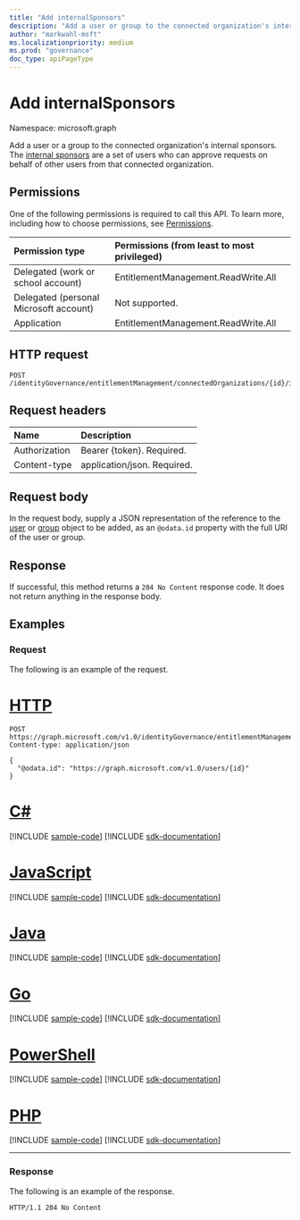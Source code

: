 ```yaml
---
title: "Add internalSponsors"
description: "Add a user or group to the connected organization's internal sponsors."
author: "markwahl-msft"
ms.localizationpriority: medium
ms.prod: "governance"
doc_type: apiPageType
---
```

# Add internalSponsors

Namespace: microsoft.graph

Add a user or a group to the connected organization's internal sponsors. The [internal sponsors](../resources/internalsponsors.md) are a set of users who can approve requests on behalf of other users from that connected organization.

## Permissions
One of the following permissions is required to call this API. To learn more, including how to choose permissions, see [Permissions](/graph/permissions-reference).

|Permission type      | Permissions (from least to most privileged)              |
|:--------------------|:---------------------------------------------------------|
|Delegated (work or school account)     | EntitlementManagement.ReadWrite.All |
|Delegated (personal Microsoft account) | Not supported.    |
|Application | EntitlementManagement.ReadWrite.All |

## HTTP request
<!-- { "blockType": "ignored" } -->
```http
POST /identityGovernance/entitlementManagement/connectedOrganizations/{id}/internalSponsors/$ref
```

## Request headers
| Name       | Description|
|:---------------|:----------|
| Authorization  | Bearer {token}. Required. |
| Content-type | application/json. Required. |

## Request body
In the request body, supply a JSON representation of the reference to the [user](../resources/user.md) or [group](../resources/group.md) object to be added, as an `@odata.id` property with the full URI of the user or group.

## Response
If successful, this method returns a `204 No Content` response code. It does not return anything in the response body.

## Examples

### Request

The following is an example of the request.


# [HTTP](#tab/http)
<!-- {
  "blockType": "request",
  "name": "create_internalsponsor_from_connectedorganization"
}
-->
``` http
POST https://graph.microsoft.com/v1.0/identityGovernance/entitlementManagement/connectedOrganizations/{id}/internalSponsors/$ref
Content-type: application/json

{
  "@odata.id": "https://graph.microsoft.com/v1.0/users/{id}"
}
```

# [C#](#tab/csharp)
[!INCLUDE [sample-code](../includes/snippets/csharp/create-internalsponsor-from-connectedorganization-csharp-snippets.md)]
[!INCLUDE [sdk-documentation](../includes/snippets/snippets-sdk-documentation-link.md)]

# [JavaScript](#tab/javascript)
[!INCLUDE [sample-code](../includes/snippets/javascript/create-internalsponsor-from-connectedorganization-javascript-snippets.md)]
[!INCLUDE [sdk-documentation](../includes/snippets/snippets-sdk-documentation-link.md)]

# [Java](#tab/java)
[!INCLUDE [sample-code](../includes/snippets/java/create-internalsponsor-from-connectedorganization-java-snippets.md)]
[!INCLUDE [sdk-documentation](../includes/snippets/snippets-sdk-documentation-link.md)]

# [Go](#tab/go)
[!INCLUDE [sample-code](../includes/snippets/go/create-internalsponsor-from-connectedorganization-go-snippets.md)]
[!INCLUDE [sdk-documentation](../includes/snippets/snippets-sdk-documentation-link.md)]

# [PowerShell](#tab/powershell)
[!INCLUDE [sample-code](../includes/snippets/powershell/create-internalsponsor-from-connectedorganization-powershell-snippets.md)]
[!INCLUDE [sdk-documentation](../includes/snippets/snippets-sdk-documentation-link.md)]

# [PHP](#tab/php)
[!INCLUDE [sample-code](../includes/snippets/php/create-internalsponsor-from-connectedorganization-php-snippets.md)]
[!INCLUDE [sdk-documentation](../includes/snippets/snippets-sdk-documentation-link.md)]

---

### Response

The following is an example of the response.

<!-- {
  "blockType": "response"
} -->
```http
HTTP/1.1 204 No Content
```

